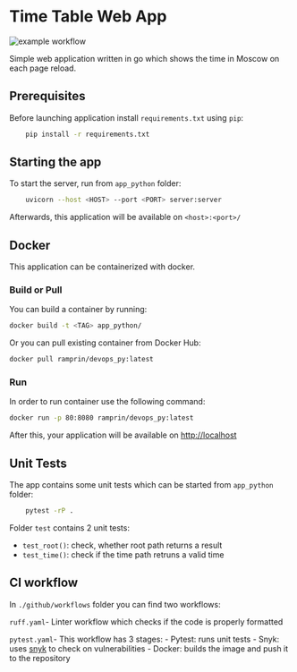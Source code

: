 # Time Table Web App

![example workflow](https://github.com/RamPrin/DevOps-S24/actions/workflows/pytest.yaml/badge.svg)

Simple web application written in go which shows the time in Moscow on each page reload.

## Prerequisites

Before launching application install `requirements.txt` using `pip`:

```bash
    pip install -r requirements.txt

```

## Starting the app

To start the server, run from `app_python` folder:

```bash
    uvicorn --host <HOST> --port <PORT> server:server
```

Afterwards, this application will be available on `<host>:<port>/`

## Docker

This application can be containerized with docker.

### Build or Pull

You can build a container by running:

```bash
docker build -t <TAG> app_python/
```

Or you can pull existing container from Docker Hub:

```bash
docker pull ramprin/devops_py:latest
```

### Run

In order to run container use the following command:

```bash
docker run -p 80:8080 ramprin/devops_py:latest
```

After this, your application will be available on <http://localhost>

## Unit Tests

The app contains some unit tests which can be started from `app_python` folder:

```bash
    pytest -rP .
```

Folder `test` contains 2 unit tests: 
- `test_root()`: check, whether root path returns a result
- `test_time()`: check if the time path retruns a valid time

## CI workflow

In `./github/workflows` folder you can find two workflows:

`ruff.yaml`- Linter workflow which checks if the code is properly formatted

`pytest.yaml`- This workflow has 3 stages:
    - Pytest: runs unit tests
    - Snyk: uses [snyk](https://snyk.io/) to check on vulnerabilities
    - Docker: builds the image and push it to the repository    
